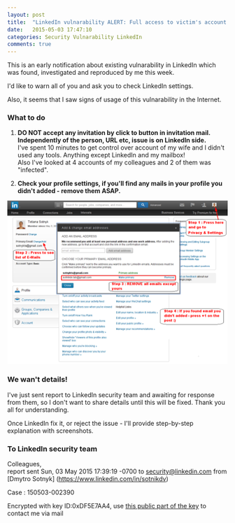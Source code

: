 ```yaml
---
layout: post
title:  "LinkedIn vulnarability ALERT: Full access to victim's account [Case : 150503-002390]"
date:   2015-05-03 17:47:10
categories: Security Vulnarability LinkedIn
comments: true
---
```


This is an early notification about existing vulnarability in LinkedIn which was found, investigated and reproduced by me this week.

I'd like to warn all of you and ask you to check LinkedIn settings.

Also, it seems that I saw signs of usage of this vulnarability in the Internet. 

### What to do  

1. **DO NOT accept any invitation by click to button in invitation mail. Independently of the person, URL etc, issue is on LinkedIn side.**  
I've spent 10 minutes to get control over account of my wife and I didn't used any tools. Anything except LinkedIn and my mailbox!  
Also I've looked at 4 accounts of my colleagues and 2 of them was "infected".


2. **Check your profile settings, if you'll find any mails in your profile you didn't added - remove them ASAP.**

![How to check e-mail settings](/assets/posts/2015-05-03-linkedin-under-attack/linkedin_vuln_mail.png)


### We wan't details!

I've just sent report to LinkedIn security team and awaiting for response from them, so I don't want to share details until this will be fixed. Thank you all for understanding.

Once LinkedIn fix it, or reject the issue - I'll provide step-by-step explanation with screenshots.


### To LinkedIn security team

Colleagues,  
report sent Sun, 03 May 2015 17:39:19 -0700 to security@linkedin.com from [Dmytro Sotnyk] (https://www.linkedin.com/in/sotnikdv)

Case : 150503-002390

Encrypted with key ID:0xDF5E7AA4, use [this public part of the key](/assets/keys/0xDF5E7AA4.asc) to contact me via mail



